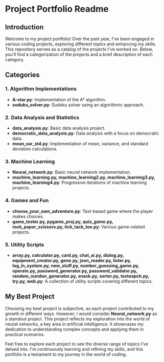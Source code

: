 # Project Portfolio Readme

## Introduction

Welcome to my project portfolio! Over the past year, I've been engaged in various coding projects, exploring different topics and enhancing my skills. This repository serves as a catalog of the projects I've worked on. Below, you'll find a categorization of the projects and a brief description of each category.

## Categories

### 1. **Algorithm Implementations**

- **A-star.py**: Implementation of the A* algorithm.
- **soduku_solver.py**: Sudoku solver using an algorithmic approach.

### 2. **Data Analysis and Statistics**

- **data_analysis.py**: Basic data analysis project.
- **democratic_data_analysis.py**: Data analysis with a focus on democratic data.
- **mean_var_std.py**: Implementation of mean, variance, and standard deviation calculations.

### 3. **Machine Learning**

- **Neural_network.py**: Basic neural network implementation.
- **machine_learning.py, machine_learning2.py, machine_learning3.py, machine_learning4.py**: Progressive iterations of machine learning projects.

### 4. **Games and Fun**

- **choose_your_own_adventure.py**: Text-based game where the player makes choices.
- **game_tester.py, pygame_proj.py, quiz_game.py, rock_paper_scissors.py, tick_tack_toe.py**: Various game-related projects.

### 5. **Utility Scripts**

- **array.py, calculator.py, card.py, chat_ai.py, dialog.py, equipment_creator.py, gene.py, json_reader.py, lister.py, log_in_system.py, new_stuff.py, number_guessing_game.py, operate.py, password_generator.py, password_validator.py, random_number_generator.py, snack.py, sorter.py, textospch.py, try.py, web.py**: A collection of utility scripts covering different topics.

## My Best Project

Choosing my best project is subjective, as each project contributed to my growth in different ways. However, I would consider **Neural_network.py** as a standout project. This project reflects my exploration into the world of neural networks, a key area in artificial intelligence. It showcases my dedication to understanding complex concepts and applying them in practical scenarios.

Feel free to explore each project to see the diverse range of topics I've delved into. I'm continuously learning and refining my skills, and this portfolio is a testament to my journey in the world of coding.
